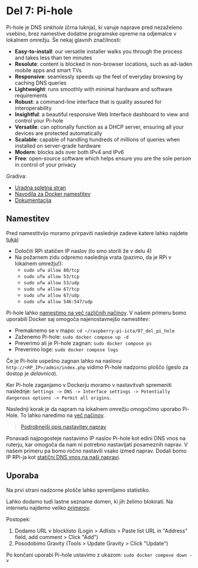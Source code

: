 # Del 7: Pi-hole

Pi-hole je DNS *sinkhole* (črna luknja), ki varuje naprave pred nezaželeno vsebino, brez namestive dodatne programske opreme na odjemalce v lokalnem omrežju. Še nekaj glavnih značilnosti:
- **Easy-to-install**: our versatile installer walks you through the process and takes less than ten minutes
- **Resolute**: content is blocked in non-browser locations, such as ad-laden mobile apps and smart TVs
- **Responsive**: seamlessly speeds up the feel of everyday browsing by caching DNS queries
- **Lightweight**: runs smoothly with minimal hardware and software requirements
- **Robust**: a command-line interface that is quality assured for interoperability
- **Insightful**: a beautiful responsive Web Interface dashboard to view and control your Pi-hole
- **Versatile**: can optionally function as a DHCP server, ensuring all your devices are protected automatically
- **Scalable**: capable of handling hundreds of millions of queries when installed on server-grade hardware
- **Modern**: blocks ads over both IPv4 and IPv6
- **Free**: open-source software which helps ensure you are the sole person in control of your privacy

Gradiva:
- [Uradna spletna stran](https://pi-hole.net/)
- [Navodila za Docker namestitev](https://github.com/pi-hole/docker-pi-hole/#running-pi-hole-docker)
- [Dokumentacija](https://docs.pi-hole.net/)

## Namestitev

Pred namestitvijo moramo prirpaviti naslednje zadeve katere lahko najdete [tukaj](https://docs.pi-hole.net/main/prerequisites/):
- Določiti RPi statičen IP naslov (to smo storili že v delu 4)
- Na požarnem zidu odpremo naslednja vrata (pazimo, da je RPi v lokalnem omrežju!):
    - `sudo ufw allow 80/tcp`
    - `sudo ufw allow 53/tcp`
    - `sudo ufw allow 53/udp`
    - `sudo ufw allow 67/tcp`
    - `sudo ufw allow 67/udp`
    - `sudo ufw allow 546:547/udp`


Pi-hole lahko [namestimo na več različnih načinov](https://docs.pi-hole.net/main/basic-install/). V našem primeru bomo uporabili Docker saj omogoča najenostavnejšo namestitev:
- Premaknemo se v mapo: `cd ~/raspberry-pi-icta/07_del_pi_hole`
- Zaženemo Pi-hole: `sudo docker compose up -d`
- Preverimo ali je Pi-hole zagnan: `sudo docker compose ps`
- Preverimo loge: `sudo docker compose logs`

Če je Pi-hole uspešno zagnan lahko na naslovu `http://<RP_IP>/admin/index.php` vidimo Pi-hole nadzorno ploščo (geslo za dostop je *delavnica*).

Ker Pi-hole zaganjamo v Dockerju moramo v nastavitvah spremeniti naslednje: `Settings -> DNS -> Interface settings -> Potentially dangerous options -> Permit all origins`.

Naslednji korak je da napram na lokalnem omrežju omogočimo uporabo Pi-Hole. To lahko naredimo na [več načinov](https://docs.pi-hole.net/main/post-install/). 

> [Podrobnejši opis nastavitev naprav](https://discourse.pi-hole.net/t/how-do-i-configure-my-devices-to-use-pi-hole-as-their-dns-server/245)

Ponavadi najpogosteje nastavimo IP naslov Pi-hole kot edini DNS vnos na ruterju, kar omogoča da nam ni potrebno nastavljati posameznih naprav. V našem primeru pa bomo ročno nastavili vsako izmed naprav. Dodali bomo IP RPi-ja kot [statični DNS vnos na naši napravi](https://discourse.pi-hole.net/t/how-do-i-configure-my-devices-to-use-pi-hole-as-their-dns-server/245#setup-11).

## Uporaba

Na prvi strani nadzorne plošče lahko spremljamo statistiko.

Lahko dodamo tudi lastne sezname domen, ki jih želimo blokirati. Na internetu najdemo veliko [primerov](https://github.com/blocklistproject/Lists). 

Postopek:
1. Dodamo URL v blocklisto (Login > Adlists > Paste list URL in "Address" field, add comment > Click "Add")
2. Posodobimo Gravity (Tools > Update Gravity > Click "Update")

Po končani uporabi Pi-hole ustavimo z ukazom: `sudo docker compose down -v`

